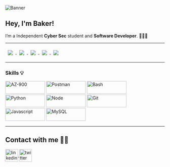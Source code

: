 
![Banner](https://github.com/user-attachments/assets/0142a609-7466-4f10-8b4f-3975a46c0d08)


## Hey, I'm Baker!

I’m a Independent **Cyber Sec** student and **Software Developer**. 👨🏾‍💻 

---

<a href="https://github.com/CesarGBkR">
  <img align="center" style="margin:0.5rem" src="https://github-readme-stats.vercel.app/api/top-langs/?username=CesarGBkR&hide=html,css&show_icons=true&bg_color=3a0a58&title_color=7EE70F&text_color=1FA819&icon_color=f0f8ff" />
</a>
<a href="https://github.com/CesarGBkR">
  <img align="top" style="margin:0.5rem" src="https://github-readme-stats.vercel.app/api?username=CesarGBkR&show_icons=true&bg_color=3a0a58&title_color=7EE70F&text_color=1FA819&icon_color=f0f8ff"/>
</a>
<a href="https://github.com/CesarGBkR/Pentesting-Notes">
  <img align="center" style="margin:0.5rem" src="https://github-readme-stats.vercel.app/api/pin/?username=CesarGBkR&repo=Pentesting-Notes&show_icons=true&bg_color=3a0a58&title_color=7EE70F&text_color=1FA819&icon_color=f0f8ff" />
</a>
<a href="https://github.com/CesarGBkR/CesarGBkR.github.io">
  <img align="center" style="margin:0.5rem" src="https://github-readme-stats.vercel.app/api/pin/?username=CesarGBkR&repo=CesarGBkR.github.io&show_icons=true&bg_color=3a0a58&title_color=7EE70F&text_color=1FA819&icon_color=f0f8ff" />
</a>
<a href="https://github.com/CesarGBkR/CesarGBkR">
  <img align="center" style="margin:0.5rem" src="https://github-readme-stats.vercel.app/api/pin/?username=CesarGBkR&repo=CesarGBkR&show_icons=true&bg_color=3a0a58&title_color=7EE70F&text_color=1FA819&icon_color=f0f8ff" />
</a>

---

### Skills 💡
<div>
<img src="https://user-images.githubusercontent.com/99093357/172424522-12681791-aff8-4e5d-bbb0-5918876b312b.svg" alt="AZ-900" width="125" height="40"/>
<img src="https://user-images.githubusercontent.com/99093357/180257550-3c589dd2-e83b-4c8c-81c2-59b0d3f8343f.svg" alt="Postman" width="125" height="40"/>
<img src="https://user-images.githubusercontent.com/99093357/180257054-0650f345-b9e2-4aac-b592-eb65a9b759fe.svg" alt="Bash" width="125" height="40"/>
<img src="https://user-images.githubusercontent.com/99093357/180256800-82499b0c-1c48-4d24-bb59-7db9b9e9349f.svg" alt="Python" width="125" height="40"/>
<img src="https://user-images.githubusercontent.com/99093357/172424740-c065d1ee-4749-4d0b-be24-f3fd5d8777f1.svg" alt="Node" width="125" height="40"/>
<img src="https://user-images.githubusercontent.com/99093357/180257736-b61b6658-2a50-4a5c-a4c7-f6e48572764f.svg" alt="Git" width="125" height="40"/>
<img src="https://user-images.githubusercontent.com/99093357/172424669-48961b6d-557c-49a5-8b8a-0a678473a467.svg" alt="Javascript" width="125" height="40"/>
<img src="https://user-images.githubusercontent.com/99093357/180257286-4e19c319-6cea-44e0-86a0-3a65a2480cf1.svg" alt="MySQL" width="125" height="40"/>

</div>



---
## Contact with me 🤝🏾

<a href="https://www.linkedin.com/in/cesar-gardu%C3%B1o/"><img align="center" src="https://user-images.githubusercontent.com/99093357/169338264-20ba3fe0-7fb2-49b7-a134-107b499d6102.svg" alt="linkedin" height="40" width="40" />
<a href="https://twitter.com/AngryBaker_"><img align="center" src="https://user-images.githubusercontent.com/99093357/169342075-a72f469f-93e5-445c-9e78-2915cf3e1371.svg" alt="twitter" height="40" width="40"/>
